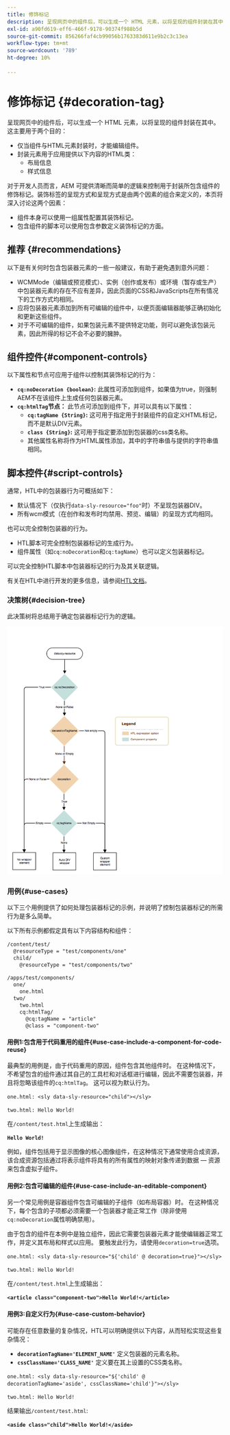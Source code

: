 ```yaml
---
title: 修饰标记
description: 呈现网页中的组件后，可以生成一个 HTML 元素，以将呈现的组件封装在其中。对于开发人员而言，AEM 可提供清晰而简单的逻辑来控制用于封装所包含组件的修饰标记。
exl-id: a90fd619-eff6-466f-9178-90374f988b5d
source-git-commit: 856266faf4cb99056b1763383d611e9b2c3c13ea
workflow-type: tm+mt
source-wordcount: '789'
ht-degree: 10%

---
```


# 修饰标记 {#decoration-tag}

呈现网页中的组件后，可以生成一个 HTML 元素，以将呈现的组件封装在其中。这主要用于两个目的：

* 仅当组件与HTML元素封装时，才能编辑组件。
* 封装元素用于应用提供以下内容的HTML类：
   * 布局信息
   * 样式信息

对于开发人员而言，AEM 可提供清晰而简单的逻辑来控制用于封装所包含组件的修饰标记。装饰标签的呈现方式和呈现方式是由两个因素的组合来定义的，本页将深入讨论这两个因素：

* 组件本身可以使用一组属性配置其装饰标记。
* 包含组件的脚本可以使用包含参数定义装饰标记的方面。

## 推荐 {#recommendations}

以下是有关何时包含包装器元素的一些一般建议，有助于避免遇到意外问题：

* WCMMode（编辑或预览模式）、实例（创作或发布）或环境（暂存或生产）中包装器元素的存在不应有差异，因此页面的CSS和JavaScripts在所有情况下的工作方式均相同。
* 应将包装器元素添加到所有可编辑的组件中，以便页面编辑器能够正确初始化和更新这些组件。
* 对于不可编辑的组件，如果包装元素不提供特定功能，则可以避免该包装元素，因此所得的标记不会不必要的臃肿。

## 组件控件{#component-controls}

以下属性和节点可应用于组件以控制其装饰标记的行为：

* **`cq:noDecoration {boolean}`:** 此属性可添加到组件，如果值为true，则强制AEM不在该组件上生成任何包装器元素。
* **`cq:htmlTag`节点：** 此节点可添加到组件下，并可以具有以下属性：
   * **`cq:tagName {String}`:** 这可用于指定用于封装组件的自定义HTML标记，而不是默认DIV元素。
   * **`class {String}`:** 这可用于指定要添加到包装器的css类名称。
   * 其他属性名称将作为HTML属性添加，其中的字符串值与提供的字符串值相同。

## 脚本控件{#script-controls}

通常，HTL中的包装器行为可概括如下：

* 默认情况下（仅执行`data-sly-resource="foo"`时）不呈现包装器DIV。
* 所有wcm模式（在创作和发布时均禁用、预览、编辑）的呈现方式均相同。

也可以完全控制包装器的行为。

* HTL脚本可完全控制包装器标记的生成行为。
* 组件属性（如`cq:noDecoration`和`cq:tagName`）也可以定义包装器标记。

可以完全控制HTL脚本中包装器标记的行为及其关联逻辑。

有关在HTL中进行开发的更多信息，请参阅[HTL文档](https://experienceleague.adobe.com/docs/experience-manager-htl/using/overview.html?lang=zh-Hans)。

### 决策树{#decision-tree}

此决策树将总结用于确定包装器标记行为的逻辑。

![决策树](assets/decoration-tag-decision-tree.png)

### 用例{#use-cases}

以下三个用例提供了如何处理包装器标记的示例，并说明了控制包装器标记的所需行为是多么简单。

以下所有示例都假定具有以下内容结构和组件：

```
/content/test/
  @resourceType = "test/components/one"
  child/
    @resourceType = "test/components/two"
```

```
/apps/test/components/
  one/
    one.html
  two/
    two.html
    cq:htmlTag/
      @cq:tagName = "article"
      @class = "component-two"
```

#### 用例1:包含用于代码重用的组件{#use-case-include-a-component-for-code-reuse}

最典型的用例是，由于代码重用的原因，组件包含其他组件时。 在这种情况下，不希望包含的组件通过其自己的工具栏和对话框进行编辑，因此不需要包装器，并且将忽略该组件的`cq:htmlTag`。 这可以视为默认行为。

`one.html: <sly data-sly-resource="child"></sly>`

`two.html: Hello World!`

在`/content/test.html`上生成输出：

**`Hello World!`**

例如，组件包括用于显示图像的核心图像组件，在这种情况下通常使用合成资源，该合成资源包括通过将表示组件将具有的所有属性的映射对象传递到数据 — 资源来包含虚拟子组件。

#### 用例2:包含可编辑的组件{#use-case-include-an-editable-component}

另一个常见用例是容器组件包含可编辑的子组件（如布局容器）时。 在这种情况下，每个包含的子项都必须需要一个包装器才能正常工作（除非使用`cq:noDecoration`属性明确禁用）。

由于包含的组件在本例中是独立组件，因此它需要包装器元素才能使编辑器正常工作，并定义其布局和样式以应用。 要触发此行为，请使用`decoration=true`选项。

`one.html: <sly data-sly-resource="${'child' @ decoration=true}"></sly>`

`two.html: Hello World!`

在`/content/test.html`上生成输出：

**`<article class="component-two">Hello World!</article>`**

#### 用例3:自定义行为{#use-case-custom-behavior}

可能存在任意数量的复杂情况，HTL可以明确提供以下内容，从而轻松实现这些复杂情况：

* **`decorationTagName='ELEMENT_NAME'`** 定义包装器的元素名称。
* **`cssClassName='CLASS_NAME'`** 定义要在其上设置的CSS类名称。

`one.html: <sly data-sly-resource="${'child' @ decorationTagName='aside', cssClassName='child'}"></sly>`

`two.html: Hello World!`

结果输出`/content/test.html`:

**`<aside class="child">Hello World!</aside>`**
